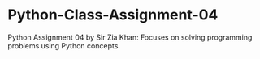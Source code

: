 # Python-Class-Assignment-04
Python Assignment 04 by Sir Zia Khan: Focuses on solving programming problems using Python concepts.
